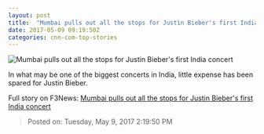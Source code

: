 ```yaml
---
layout: post
title:  "Mumbai pulls out all the stops for Justin Bieber's first India concert"
date: 2017-05-09 09:19:50Z
categories: cnn-com-top-stories
---
```


![Mumbai pulls out all the stops for Justin Bieber's first India concert](http://i2.cdn.cnn.com/cnnnext/dam/assets/170505143216-getty-justin-bieber-concert-file-super-tease.jpg)

In what may be one of the biggest concerts in India, little expense has been spared for Justin Bieber.


Full story on F3News: [Mumbai pulls out all the stops for Justin Bieber's first India concert](http://www.f3nws.com/n/yCFFRJ)

> Posted on: Tuesday, May 9, 2017 2:19:50 PM
